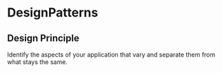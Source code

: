 # DesignPatterns

## Design Principle
Identify the aspects of your application that vary and separate them from what stays the same. 
